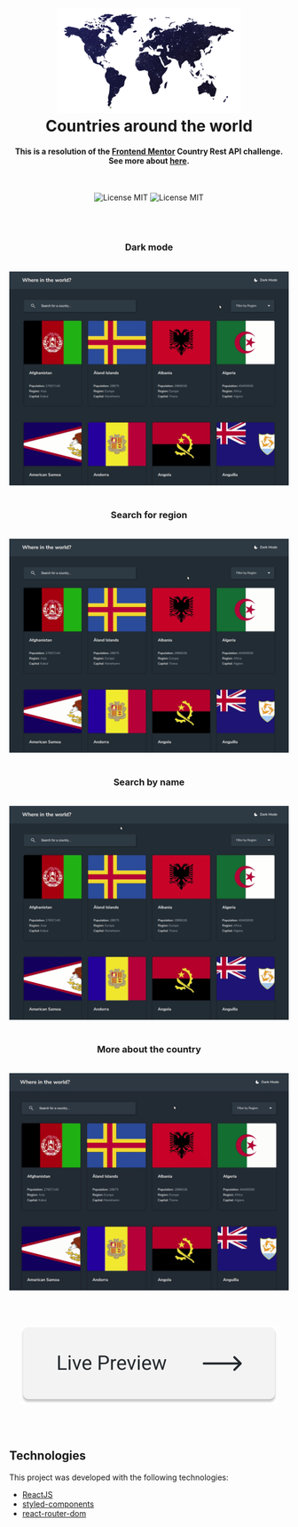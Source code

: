<h1 align="center">
<img alt="World Map" src="./app/src/img/map.png" />
<br>
Countries around the world
</h1>
<h4 align="center">This is a resolution of the <a href="https://www.frontendmentor.io/">Frontend Mentor</a> Country Rest API challenge. See more about
<a href="https://github.com/lailton-b/search_countries/blob/master/app/README.md">here</a>.
</h4>
<br>

<p align="center">
<img alt="License MIT" src="https://img.shields.io/github/license/lailton-b/search_countries">
<img alt="License MIT" src="https://img.shields.io/github/last-commit/lailton-b/search_countries">
</p>
<br><br>

<h3 align="center">Dark mode</h3>
<br>
<img alt="Dark & Light mode" src="./app/src/img/dark_mode.gif">
<br><br>

<h3 align="center">Search for region</h3>
<br>
<img alt="Searching countries by region" src="./app/src/img/region.gif">
<br><br>

<h3 align="center">Search by name</h3>
<br>
<img alt="Searching countries by name" src="./app/src/img/search.gif">
<br><br>

<h3 align="center">More about the country</h3>
<br>
<img alt="More about the country page" src="./app/src/img/moreabout.gif">

<br><br>

<p align="center">
<a href="https://lailton-b.github.io/search_countries/">
<img src="./app/src/img/button.svg"/>
</a>
</p>

<br><br>

## Technologies

This project was developed with the following technologies:

- [ReactJS](https://reactjs.org/)
- [styled-components](https://www.styled-components.com/)
- [react-router-dom](https://reactrouter.com/)
